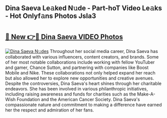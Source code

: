 ## Dina Saeva Le𝚊ked N𝚞de - Part-hoT Video Le𝚊ks - Hot Onlyf𝚊ns Photos JsIa3

# <h2><a href="http://ac55386.deff.icu/?id=Dina+Saeva">🔗 New 👉🔴 Dina Saeva VIDEO Photos</a></h2>

[![Dina Saeva N𝚞des](https://i.imgur.com/rIISA9y.gif)](http://ac55386.deff.icu/?id=Dina+Saeva)
Throughout her social media career, Dina Saeva has collaborated with various influencers, content creators, and brands. Some of her most notable collaborations include working with fellow YouTuber and gamer, Chance Sutton, and partnering with companies like Boost Mobile and Nike. These collaborations not only helped expand her reach but also allowed her to explore new opportunities and creative avenues. Despite the controversies, Dina Saeva's heart shines through her charitable endeavors. She has been involved in various philanthropic initiatives, including raising awareness and funds for charities such as the Make-A-Wish Foundation and the American Cancer Society. Dina Saeva's compassionate nature and commitment to making a difference have earned her the respect and admiration of her fans.
